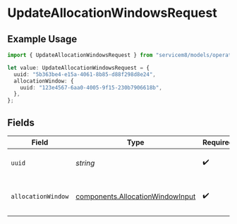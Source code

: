 # UpdateAllocationWindowsRequest

## Example Usage

```typescript
import { UpdateAllocationWindowsRequest } from "servicem8/models/operations";

let value: UpdateAllocationWindowsRequest = {
  uuid: "5b363be4-e15a-4061-8b85-d88f298d8e24",
  allocationWindow: {
    uuid: "123e4567-6aa0-4005-9f15-230b7906618b",
  },
};
```

## Fields

| Field                                                                                | Type                                                                                 | Required                                                                             | Description                                                                          |
| ------------------------------------------------------------------------------------ | ------------------------------------------------------------------------------------ | ------------------------------------------------------------------------------------ | ------------------------------------------------------------------------------------ |
| `uuid`                                                                               | *string*                                                                             | :heavy_check_mark:                                                                   | UUID of the Allocation Window                                                        |
| `allocationWindow`                                                                   | [components.AllocationWindowInput](../../models/components/allocationwindowinput.md) | :heavy_check_mark:                                                                   | Allocation Window fields to update                                                   |